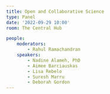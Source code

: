 ```yaml
---
title: Open and Collaborative Science
type: Panel
date: '2022-09-29 10:00'
room: The Central Hub

people:
    moderators:
        - Rahul Ramachandran
    speakers:
        - Nadine Alameh, PhD
        - Aimee Barciauskas
        - Lisa Rebelo
        - Suresh Marru
        - Deborah Gordon
---
```

